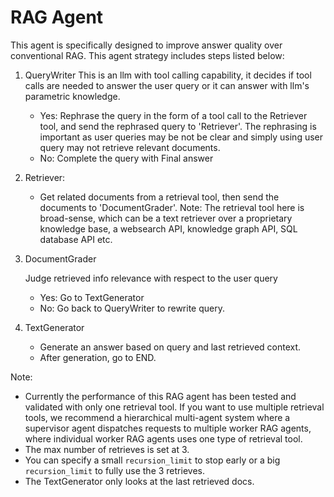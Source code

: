 # RAG Agent

This agent is specifically designed to improve answer quality over conventional RAG.
This agent strategy includes steps listed below:

1. QueryWriter
   This is an llm with tool calling capability, it decides if tool calls are needed to answer the user query or it can answer with llm's parametric knowledge.
   - Yes: Rephrase the query in the form of a tool call to the Retriever tool, and send the rephrased query to 'Retriever'. The rephrasing is important as user queries may be not be clear and simply using user query may not retrieve relevant documents.
   - No: Complete the query with Final answer

2. Retriever:
   - Get related documents from a retrieval tool, then send the documents to 'DocumentGrader'. Note: The retrieval tool here is broad-sense, which can be a text retriever over a proprietary knowledge base, a websearch API, knowledge graph API, SQL database API etc.

3. DocumentGrader

   Judge retrieved info relevance with respect to the user query
   - Yes: Go to TextGenerator
   - No: Go back to QueryWriter to rewrite query.

4. TextGenerator
   - Generate an answer based on query and last retrieved context.
   - After generation, go to END.

Note:

- Currently the performance of this RAG agent has been tested and validated with only one retrieval tool. If you want to use multiple retrieval tools, we recommend a hierarchical multi-agent system where a supervisor agent dispatches requests to multiple worker RAG agents, where individual worker RAG agents uses one type of retrieval tool.
- The max number of retrieves is set at 3.
- You can specify a small `recursion_limit` to stop early or a big `recursion_limit` to fully use the 3 retrieves.
- The TextGenerator only looks at the last retrieved docs.
